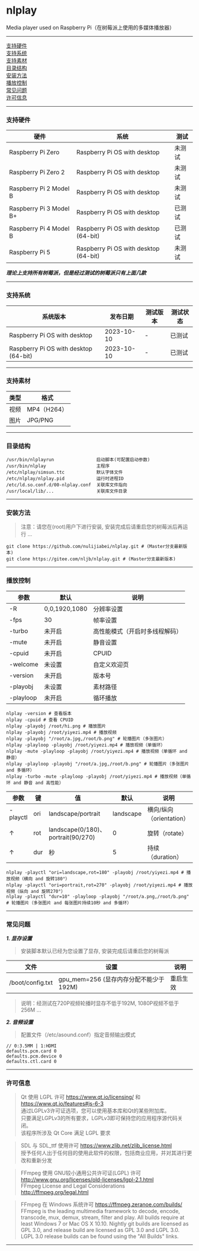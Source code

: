 # nlplay
Media player used on Raspberry Pi（在树莓派上使用的多媒体播放器）

---

[支持硬件](#支持硬件)  
[支持系统](#支持系统)  
[支持素材](#支持素材)  
[目录结构](#目录结构)  
[安装方法](#安装方法)  
[播放控制](#播放控制)  
[常见问题](#常见问题)  
[许可信息](#许可信息)  

---
### 支持硬件

| 硬件 | 系统 | 测试 |
| --- | --- | --- |
| Raspberry Pi Zero | Raspberry Pi OS with desktop | 未测试 |
| Raspberry Pi Zero 2 | Raspberry Pi OS with desktop | 未测试 |
| Raspberry Pi 2 Model B | Raspberry Pi OS with desktop | 未测试 |
| Raspberry Pi 3 Model B+ | Raspberry Pi OS with desktop | 已测试 |
| Raspberry Pi 4 Model B | Raspberry Pi OS with desktop (64-bit) | 已测试 |
| Raspberry Pi 5 | Raspberry Pi OS with desktop (64-bit) | 未测试 |

***理论上支持所有树莓派，但是经过测试的树莓派只有上面几款***

---
### 支持系统

| 系统版本 | 发布日期 | 测试版本 | 测试状态 |
| --- | --- | --- | --- |
| Raspberry Pi OS with desktop          | 2023-10-10 | - | 已测试 |
| Raspberry Pi OS with desktop (64-bit) | 2023-10-10 | - | 已测试 |

---
### 支持素材

| 类型 | 格式 | 
| --- | --- | 
| 视频 | MP4（H264） | 
| 图片 | JPG/PNG | 

---
### 目录结构

```
/usr/bin/nlplayrun                启动脚本(可配置启动参数)
/usr/bin/nlplay                   主程序
/etc/nlplay/simsun.ttc            默认字体文件
/etc/nlplay/nlplay.pid            运行时进程ID
/etc/ld.so.conf.d/00-nlplay.conf  关联库文件指向
/usr/local/lib/...                关联库文件目录
```

---
### 安装方法

 > 注意：请您在(root)用户下进行安装, 安装完成后请重启您的树莓派后再运行 ...  
 
 ```
 git clone https://github.com/nulijiabei/nlplay.git # (Master分支最新版本)
 git clone https://gitee.com/nljb/nlplay.git # (Master分支最新版本)
 ```

---
### 播放控制

 | 参数 | 默认 | 说明 |
 | --- | --- | --- |
 | -R | 0,0,1920,1080 | 分辨率设置 |
 | -fps | 30 | 帧率设置 |
 | -turbo | 未开启 | 高性能模式（开启时多线程解码） |
 | -mute | 未开启 | 静音设置 |
 | -cpuid | 未开启 | CPUID |
 | -welcome | 未设置 | 自定义欢迎页 |
 | -version | 未开启 | 版本号 |
 | -playobj | 未设置 | 素材路径 |
 | -playloop | 未开启 | 循环播放 |

 ```
 nlplay -version # 查看版本
 nlplay -cpuid # 查看 CPUID
 nlplay -playobj /root/hi.png # 播放图片
 nlplay -playobj /root/yiyezi.mp4 # 播放视频
 nlplay -playobj "/root/a.jpg,/root/b.png" # 轮播图片（多张图片）
 nlplay -playloop -playobj /root/yiyezi.mp4 # 播放视频（单循环）
 nlplay -mute -playloop -playobj /root/yiyezi.mp4 # 播放视频（单循环 and 静音）
 nlplay -playloop -playobj "/root/a.jpg,/root/b.png" # 轮播图片（多张图片 and 多循环）
 nlplay -turbo -mute -playloop -playobj /root/yiyezi.mp4 # 播放视频（单循环 and 静音 and 高性能）
 ```

 | 参数 | 键 | 值 | 默认 | 说明 |
 | --- | --- | --- | --- | --- |
 | -playctl | ori | landscape/portrait | landscape | 横向/纵向（orientation） | 
 | ↑ | rot | landscape(0/180)、portrait(90/270) | 0 | 旋转（rotate） | 
 | ↑ | dur | 秒 | 5 | 持续（duration） | 
 
 ```
 nlplay -playctl "ori=landscape,rot=180" -playobj /root/yiyezi.mp4 # 播放视频（横向 and 旋转180°）
 nlplay -playctl "ori=portrait,rot=270" -playobj /root/yiyezi.mp4 # 播放视频（纵向 and 旋转270°）
 nlplay -playctl "dur=10" -playloop -playobj "/root/a.png,/root/b.png" # 轮播图片（多张图片 and 每张图片持续10秒 and 多循环）
 ```

---
### 常见问题

 ***1. 显存设置***

 > 安装脚本默认已经为您设置了显存, 安装完成后请重启您的树莓派
 
 | 文件 | 设置 | 说明 |
 | --- | --- | --- |
 | /boot/config.txt | gpu_mem=256 (显存内存分配不能少于192M) | 重启生效 |
 
 > 说明：经测试在720P视频轮播时显存不低于192M, 1080P视频不低于256M ...
 
 ***2. 音频设置***

 > 配置文件（/etc/asound.conf）指定音频输出模式  
 
 ```
 // 0:3.5MM | 1:HDMI
 defaults.pcm.card 0 
 defaults.pcm.device 0
 defaults.ctl.card 0
 ```
 
---
### 许可信息

> Qt 使用 LGPL 许可 https://www.qt.io/licensing/ 和 https://www.qt.io/features#js-6-3  
> 通过LGPLv3许可证选项，您可以使用基本库和Qt的某些附加库。  
> 只要满足LGPLv3的所有要求，LGPLv3即可保持您的应用程序源代码关闭。  
> 该程序所涉及 Qt Core 满足 LGPL 要求  

> SDL 与 SDL_ttf 使用许可 https://www.zlib.net/zlib_license.html  
> 授予任何人出于任何目的使用此软件的权限，包括商业应用，并对其进行更改和重新分发  

> FFmpeg 使用 GNU较小通用公共许可证(LGPL) 许可 http://www.gnu.org/licenses/old-licenses/lgpl-2.1.html  
> FFmpeg License and Legal Considerations http://ffmpeg.org/legal.html  

> FFmpeg 在 Windows 系统许可 https://ffmpeg.zeranoe.com/builds/  
> FFmpeg is the leading multimedia framework to decode, encode, transcode, mux, demux, stream, filter and play. All builds require at least Windows 7 or Mac OS X 10.10. Nightly git builds are licensed as GPL 3.0, and release build are licensed as GPL 3.0 and LGPL 3.0. LGPL 3.0 release builds can be found using the "All Builds" links.  

---
